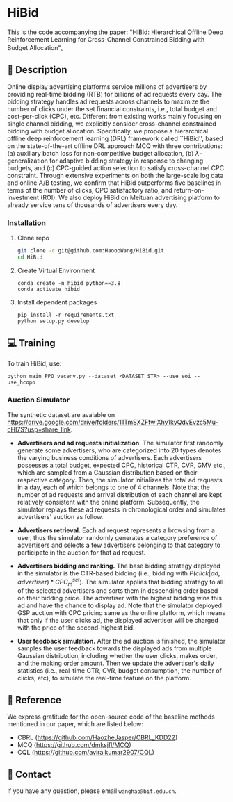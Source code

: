 # HiBid


This is the code accompanying the paper: "HiBid: Hierarchical Offline Deep Reinforcement Learning for Cross-Channel Constrained Bidding with Budget Allocation"。
## :page_facing_up: Description
Online display advertising platforms service millions of advertisers by providing real-time bidding (RTB) for billions of ad requests every day. The bidding strategy handles ad requests across channels to maximize the number of clicks under the set financial constraints, i.e., total budget and cost-per-click (CPC), etc. Different from existing works mainly focusing on single channel bidding, we explicitly consider cross-channel constrained bidding with budget allocation. Specifically, we propose a hierarchical offline deep reinforcement learning (DRL) framework called ``HiBid'', based on the state-of-the-art offline DRL approach MCQ with three contributions: (a) auxiliary batch loss for non-competitive budget allocation, (b) 
$\lambda$-generalization for adaptive bidding strategy in response to changing budgets, and (c) CPC-guided action selection to satisfy cross-channel CPC constraint. Through extensive experiments on both the large-scale log data and online A/B testing, we confirm that HiBid outperforms five baselines in terms of the number of clicks, CPC satisfactory ratio, and return-on-investment (ROI). We also deploy HiBid on Meituan advertising platform to already service tens of thousands of advertisers every day. 

### Installation
1. Clone repo
    ```bash
    git clone -c git@github.com:HaoooWang/HiBid.git
    cd HiBid
    ```
   
2. Create Virtual Environment
    ```
   conda create -n hibid python==3.8
   conda activate hibid
   ```
3. Install dependent packages
    ```
    pip install -r requirements.txt
    python setup.py develop
    ```
## :computer: Training

To train HiBid, use:

```
python main_PPO_vecenv.py --dataset <DATASET_STR> --use_eoi --use_hcopo
```

### 
### Auction Simulator
The synthetic dataset are avalable on https://drive.google.com/drive/folders/11TmSXZFtwiXhy1kyQdvEvzc5Mu-cHI7S?usp=share_link.

- **Advertisers and ad requests initialization**. The simulator first randomly generate some advertisers, who are categorized into 20 types denotes the varying business conditions of advertisers. Each advertisers possesses a total budget, expected CPC, historical CTR, CVR, GMV etc., which are sampled from a Gaussian distribution based on their respective category. Then, the simulator initializes the total ad requests in a day, each of which belongs to one of 4 channels. Note that the number of ad requests and arrival distribution of each channel are kept relatively consistent with the online platform. Subsequently, the simulator replays these ad requests in chronological order and simulates advertisers' auction as follow.

- **Advertisers retrieval.** Each ad request represents a browsing from a user, thus the simulator randomly generates a category preference of advertisers and selects a few advertisers belonging to that category to participate in the auction for that ad request.

- **Advertisers bidding and ranking.** The base bidding strategy deployed in the simulator is the CTR-based bidding (i.e., bidding with $P(click|ad, advertiser)*CPC_m^{set}$). The simulator applies that bidding strategy to all of the selected advertisers and sorts them in descending order based on their bidding price. The advertiser with the highest bidding wins this ad and have the chance to display ad. Note that the simulator deployed GSP auction with CPC pricing same as the online platform, which means that only if the user clicks ad, the displayed advertiser will be charged with the price of the second-highest bid.

- **User feedback simulation.** After the ad auction is finished, the simulator samples the user feedback towards the displayed ads from multiple Gaussian distribution, including whether the user clicks, makes order, and the making order amount. Then we update the advertiser's daily statistics (i.e., real-time CTR, CVR, budget consumption, the number of clicks, etc), to simulate the real-time feature on the platform.

## :clap: Reference
We express gratitude for the open-source code of the baseline methods mentioned in our paper, which are listed below:
- CBRL (https://github.com/HaozheJasper/CBRL_KDD22)
- MCQ (https://github.com/dmksjfl/MCQ)
- CQL (https://github.com/aviralkumar2907/CQL)

## :e-mail: Contact
If you have any question, please email `wanghao@bit.edu.cn`.


